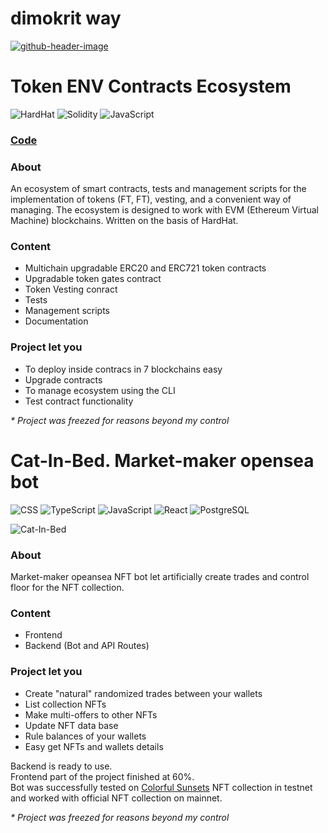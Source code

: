 # dimokrit way
<a href="https://github.com/dimokrit">![github-header-image](https://github.com/dimokrit/images/blob/main/github-header-image.png)
</a>
# Token ENV Contracts Ecosystem
<p align="left">
   <img src="https://img.shields.io/badge/HardHat-yellow" alt="HardHat">
   <img src="https://img.shields.io/badge/Solidity-grey" alt="Solidity">
   <img src="https://img.shields.io/badge/JavaScript-orange" alt="JavaScript">
</p>

### [Code](https://github.com/dimokrit/Token-ENV-Contracts-Ecosystem)

### About
An ecosystem of smart contracts, tests and management scripts for the implementation of tokens (FT, FT), vesting, and a convenient way of managing.
The ecosystem is designed to work with EVM (Ethereum Virtual Machine) blockchains.
Written on the basis of HardHat.


### Сontent
- Multichain upgradable ERC20 and ERC721 token contracts
- Upgradable token gates contract
- Token Vesting conract
- Tests
- Management scripts
- Documentation


### Project let you
- To deploy inside contracs in 7 blockchains easy
- Upgrade contracts
- To manage ecosystem using the CLI
- Test contract functionality

_* Project was freezed for reasons beyond my control_


# Cat-In-Bed. Market-maker opensea bot
<p align="left">
   <img src="https://img.shields.io/badge/CSS-red" alt="CSS">
   <img src="https://img.shields.io/badge/TypeScript-blue" alt="TypeScript">
   <img src="https://img.shields.io/badge/JavaScript-orange" alt="JavaScript">
   <img src="https://img.shields.io/badge/React-darkblue" alt="React">
   <img src="https://img.shields.io/badge/PostgreSQL-green" alt="PostgreSQL">
</p>

<img src="https://github.com/dimokrit/images/blob/main/Cat-In-Bed.png" alt="Cat-In-Bed">

### About
Market-maker opeansea NFT bot let artificially create trades and control floor for the NFT collection.


### Сontent
- Frontend
- Backend (Bot and API Routes)


### Project let you
- Create "natural" randomized trades between your wallets
- List collection NFTs
- Make multi-offers to other NFTs
- Update NFT data base
- Rule balances of your wallets
- Easy get NFTs and wallets details

Backend is ready to use.  
Frontend part of the project finished at 60%.  
Bot was successfully tested on [Colorful Sunsets](https://opensea.io/collection/colorful-sunsets-1) NFT collection in testnet and worked with official NFT collection on mainnet.

_* Project was freezed for reasons beyond my control_
